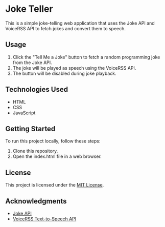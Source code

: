 # Joke Teller

This is a simple joke-telling web application that uses the Joke API and VoiceRSS API to fetch jokes and convert them to speech.

## Usage

1. Click the "Tell Me a Joke" button to fetch a random programming joke from the Joke API.
2. The joke will be played as speech using the VoiceRSS API.
3. The button will be disabled during joke playback.

## Technologies Used

- HTML
- CSS
- JavaScript

## Getting Started

To run this project locally, follow these steps:

1. Clone this repository.
2. Open the index.html file in a web browser.

## License

This project is licensed under the [MIT License](LICENSE).

## Acknowledgments

- [Joke API](https://jokeapi.dev/)
- [VoiceRSS Text-to-Speech API](http://www.voicerss.org/)

